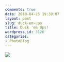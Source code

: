 ```yaml
---
comments: true
date: 2010-04-25 19:30:07
layout: post
slug: duck-em-ups
title: Duck 'em Ups!
wordpress_id: 3126
categories:
- PhotoBlog
---
```


![](http://ryanfitzer.com/main/wp-content/uploads/2010/04/2010-03-02-at-22-14-05.jpg)
